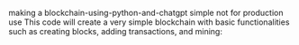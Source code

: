 making a blockchain-using-python-and-chatgpt
simple 
not for production use
This code will create a very simple blockchain with basic functionalities such as creating blocks, adding transactions, and mining:
